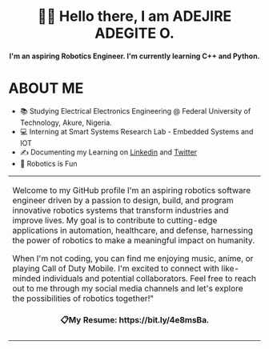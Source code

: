 <h1 align="center">👋🏾 Hello there, I am ADEJIRE ADEGITE O. </h1>

<h4 align="center">I'm an aspiring Robotics Engineer. I'm currently learning C++ and Python.</h4>

# ABOUT ME
- 📚 Studying Electrical Electronics Engineering @ Federal University of Technology, Akure, Nigeria.
- 💻 Interning at Smart Systems Research Lab  - Embedded Systems and IOT
- ✍ Documenting my Learning on [Linkedin](linkedin.com/in/adegite-adejire) and [Twitter](twitter.com/AdejireA)
- 🤖 Robotics is Fun 
 
 <table>
 <tr>
 <td>
 <p>Welcome to my GitHub profile I'm an aspiring robotics software engineer driven by a passion to design, build, and program innovative robotics systems that transform industries and improve lives. My goal is to contribute to cutting-edge applications in automation, healthcare, and defense, harnessing the power of robotics to make a meaningful impact on humanity.

When I'm not coding, you can find me enjoying music, anime, or playing Call of Duty Mobile. I'm excited to connect with like-minded individuals and potential collaborators. Feel free to reach out to me through my social media channels and let's explore the possibilities of robotics together!"</p>

<h4 align="center">📋My Resume: https://bit.ly/4e8msBa.</h4>
 </td>
 </tr>
 </table>
 
 
